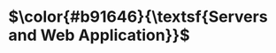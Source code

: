 $\color{#b91646}{\textsf{Servers and Web Application}}$
=======================================================


